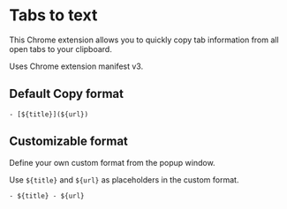 # Tabs to text

This Chrome extension allows you to quickly copy tab information from all open tabs to your clipboard.

Uses Chrome extension manifest v3.

## Default Copy format

```
- [${title}](${url})
```

## Customizable format

Define your own custom format from the popup window.

Use `${title}` and `${url}` as placeholders in the custom format.

```
- ${title} - ${url}
```
